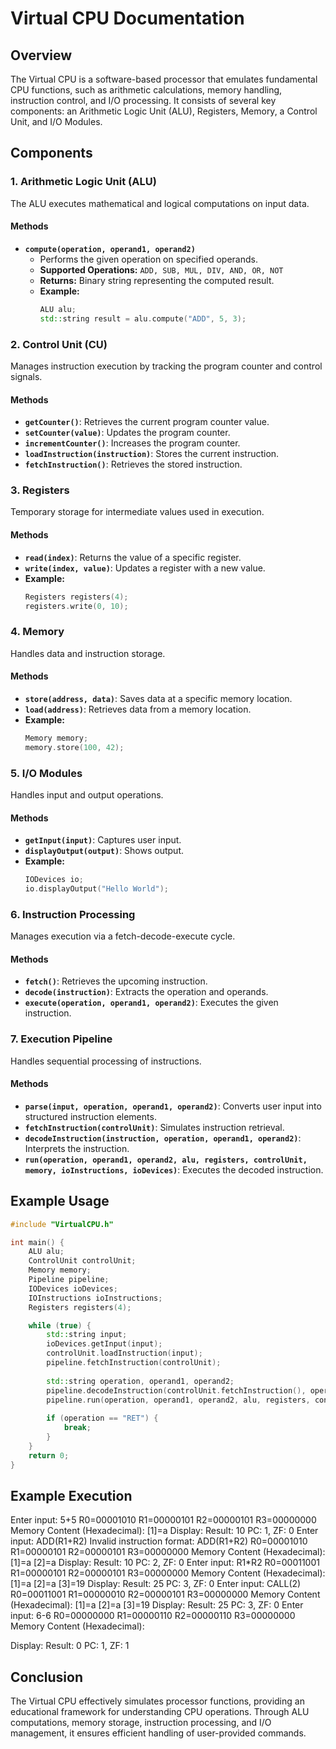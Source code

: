 # Virtual CPU Documentation

## Overview
The Virtual CPU is a software-based processor that emulates fundamental CPU functions, such as arithmetic calculations, memory handling, instruction control, and I/O processing. It consists of several key components: an Arithmetic Logic Unit (ALU), Registers, Memory, a Control Unit, and I/O Modules.

## Components

### 1. Arithmetic Logic Unit (ALU)
The ALU executes mathematical and logical computations on input data.

#### Methods
- **`compute(operation, operand1, operand2)`**
  - Performs the given operation on specified operands.
  - **Supported Operations:** `ADD, SUB, MUL, DIV, AND, OR, NOT`
  - **Returns:** Binary string representing the computed result.
  - **Example:**
    ```cpp
    ALU alu;
    std::string result = alu.compute("ADD", 5, 3);
    ```

### 2. Control Unit (CU)
Manages instruction execution by tracking the program counter and control signals.

#### Methods
- **`getCounter()`**: Retrieves the current program counter value.
- **`setCounter(value)`**: Updates the program counter.
- **`incrementCounter()`**: Increases the program counter.
- **`loadInstruction(instruction)`**: Stores the current instruction.
- **`fetchInstruction()`**: Retrieves the stored instruction.

### 3. Registers
Temporary storage for intermediate values used in execution.

#### Methods
- **`read(index)`**: Returns the value of a specific register.
- **`write(index, value)`**: Updates a register with a new value.
- **Example:**
    ```cpp
    Registers registers(4);
    registers.write(0, 10);
    ```

### 4. Memory
Handles data and instruction storage.

#### Methods
- **`store(address, data)`**: Saves data at a specific memory location.
- **`load(address)`**: Retrieves data from a memory location.
- **Example:**
    ```cpp
    Memory memory;
    memory.store(100, 42);
    ```

### 5. I/O Modules
Handles input and output operations.

#### Methods
- **`getInput(input)`**: Captures user input.
- **`displayOutput(output)`**: Shows output.
- **Example:**
    ```cpp
    IODevices io;
    io.displayOutput("Hello World");
    ```

### 6. Instruction Processing
Manages execution via a fetch-decode-execute cycle.

#### Methods
- **`fetch()`**: Retrieves the upcoming instruction.
- **`decode(instruction)`**: Extracts the operation and operands.
- **`execute(operation, operand1, operand2)`**: Executes the given instruction.

### 7. Execution Pipeline
Handles sequential processing of instructions.

#### Methods
- **`parse(input, operation, operand1, operand2)`**: Converts user input into structured instruction elements.
- **`fetchInstruction(controlUnit)`**: Simulates instruction retrieval.
- **`decodeInstruction(instruction, operation, operand1, operand2)`**: Interprets the instruction.
- **`run(operation, operand1, operand2, alu, registers, controlUnit, memory, ioInstructions, ioDevices)`**: Executes the decoded instruction.

## Example Usage
```cpp
#include "VirtualCPU.h"

int main() {
    ALU alu;
    ControlUnit controlUnit;
    Memory memory;
    Pipeline pipeline;
    IODevices ioDevices;
    IOInstructions ioInstructions;
    Registers registers(4);

    while (true) {
        std::string input;
        ioDevices.getInput(input);
        controlUnit.loadInstruction(input);
        pipeline.fetchInstruction(controlUnit);
        
        std::string operation, operand1, operand2;
        pipeline.decodeInstruction(controlUnit.fetchInstruction(), operation, operand1, operand2);
        pipeline.run(operation, operand1, operand2, alu, registers, controlUnit, memory, ioInstructions, ioDevices);
        
        if (operation == "RET") {
            break;
        }
    }
    return 0;
}
```

## Example Execution
Enter input: 5+5
R0=00001010 R1=00000101 R2=00000101 R3=00000000 
Memory Content (Hexadecimal):
[1]=a 
Display: Result: 10
PC: 1, ZF: 0
Enter input: ADD(R1+R2)
Invalid instruction format: ADD(R1+R2)
R0=00001010 R1=00000101 R2=00000101 R3=00000000 
Memory Content (Hexadecimal):
[1]=a [2]=a 
Display: Result: 10
PC: 2, ZF: 0
Enter input: R1*R2
R0=00011001 R1=00000101 R2=00000101 R3=00000000 
Memory Content (Hexadecimal):
[1]=a [2]=a [3]=19 
Display: Result: 25
PC: 3, ZF: 0
Enter input: CALL(2)
R0=00011001 R1=00000010 R2=00000101 R3=00000000 
Memory Content (Hexadecimal):
[1]=a [2]=a [3]=19 
Display: Result: 25
PC: 3, ZF: 0
Enter input: 6-6
R0=00000000 R1=00000110 R2=00000110 R3=00000000 
Memory Content (Hexadecimal):

Display: Result: 0
PC: 1, ZF: 1

## Conclusion
The Virtual CPU effectively simulates processor functions, providing an educational framework for understanding CPU operations. Through ALU computations, memory storage, instruction processing, and I/O management, it ensures efficient handling of user-provided commands.

